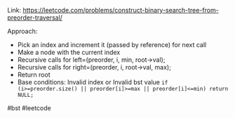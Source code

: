 Link: https://leetcode.com/problems/construct-binary-search-tree-from-preorder-traversal/ 

Approach:
- Pick an index and increment it (passed by reference) for next call
- Make a node with the current index
- Recursive calls for left=(preorder, i, min, root->val);
- Recursive calls for right=(preorder, i, root->val, max);
- Return root
- Base conditions: Invalid index or Invalid bst value `if (i>=preorder.size() || preorder[i]>=max || preorder[i]<=min) return NULL;`

#bst #leetcode 